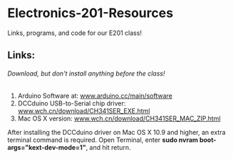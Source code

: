 # Electronics-201-Resources
Links, programs, and code for our E201 class!

## Links:
###### Download, but don't install anything before the class!

1. Arduino Software at: www.arduino.cc/main/software
2. DCCduino USB-to-Serial chip driver: www.wch.cn/download/CH341SER_EXE.html
3. Mac OS X version: www.wch.cn/download/CH341SER_MAC_ZIP.html

After installing the DCCduino driver on Mac OS X 10.9 and higher, an extra terminal command is required.
Open Terminal, enter **sudo nvram boot-args="kext-dev-mode=1"**, and hit return.
